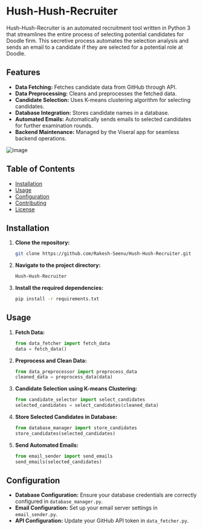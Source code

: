 # Hush-Hush-Recruiter

Hush-Hush-Recruiter is an automated recruitment tool written in Python 3 that streamlines the entire process of selecting potential candidates for Doodle firm. This secretive process automates the selection analysis and sends an email to a candidate if they are selected for a potential role at Doodle.

## Features

- **Data Fetching:** Fetches candidate data from GitHub through API.
- **Data Preprocessing:** Cleans and preprocesses the fetched data.
- **Candidate Selection:** Uses K-means clustering algorithm for selecting candidates.
- **Database Integration:** Stores candidate names in a database.
- **Automated Emails:** Automatically sends emails to selected candidates for further examination rounds.
- **Backend Maintenance:** Managed by the Viseral app for seamless backend operations.

![image](https://github.com/Rakesh-Seenu/Hush-Hush-Recruiter/assets/126412041/ef63f0e1-4fc4-4959-85e7-5d6acad54945)


## Table of Contents

- [Installation](#installation)
- [Usage](#usage)
- [Configuration](#configuration)
- [Contributing](#contributing)
- [License](#license)

## Installation

1. **Clone the repository:**
    ```bash
    git clone https://github.com/Rakesh-Seenu/Hush-Hush-Recruiter.git
    ```
2. **Navigate to the project directory:**
    ```bash
    Hush-Hush-Recruiter
    ```
3. **Install the required dependencies:**
    ```bash
    pip install -r requirements.txt
    ```

## Usage

1. **Fetch Data:**
    ```python
    from data_fetcher import fetch_data
    data = fetch_data()
    ```

2. **Preprocess and Clean Data:**
    ```python
    from data_preprocessor import preprocess_data
    cleaned_data = preprocess_data(data)
    ```

3. **Candidate Selection using K-means Clustering:**
    ```python
    from candidate_selector import select_candidates
    selected_candidates = select_candidates(cleaned_data)
    ```

4. **Store Selected Candidates in Database:**
    ```python
    from database_manager import store_candidates
    store_candidates(selected_candidates)
    ```

5. **Send Automated Emails:**
    ```python
    from email_sender import send_emails
    send_emails(selected_candidates)
    ```

## Configuration

- **Database Configuration:** Ensure your database credentials are correctly configured in `database_manager.py`.
- **Email Configuration:** Set up your email server settings in `email_sender.py`.
- **API Configuration:** Update your GitHub API token in `data_fetcher.py`.
